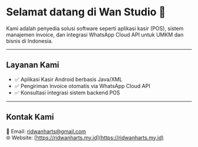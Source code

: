 # Selamat datang di Wan Studio 👋

Kami adalah penyedia solusi software seperti aplikasi kasir (POS), sistem manajemen invoice, dan integrasi WhatsApp Cloud API untuk UMKM dan bisnis di Indonesia.

---

## Layanan Kami

- ✅ Aplikasi Kasir Android berbasis Java/XML
- ✅ Pengiriman Invoice otomatis via WhatsApp Cloud API
- ✅ Konsultasi integrasi sistem backend POS

---

## Kontak Kami

📧 Email: [ridwanharts@gmail.com](mailto:ridwanharts@gmail.my.id)  
🌐 Website: [https://ridwanharts.my.id](https://ridwanharts.my.id)
